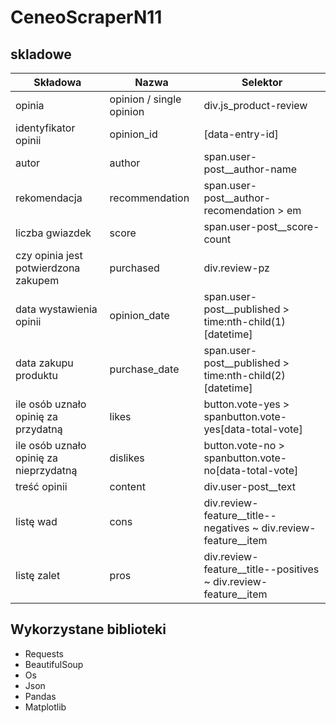 # CeneoScraperN11
## skladowe
| Składowa | Nazwa | Selektor |
| --- | --- | --- |
| opinia | opinion / single opinion | div.js\_product-review |
| identyfikator opinii | opinion\_id | [data-entry-id] |
| autor | author | span.user-post\_\_author-name |
| rekomendacja | recommendation | span.user-post\_\_author-recomendation \> em |
| liczba gwiazdek | score | span.user-post\_\_score-count |
| czy opinia jest potwierdzona zakupem | purchased | div.review-pz |
| data wystawienia opinii | opinion\_date | span.user-post\_\_published \> time:nth-child(1)[datetime] |
| data zakupu produktu | purchase\_date | span.user-post\_\_published \> time:nth-child(2)[datetime] |
| ile osób uznało opinię za przydatną | likes | button.vote-yes \> spanbutton.vote-yes[data-total-vote] |
| ile osób uznało opinię za nieprzydatną | dislikes | button.vote-no \> spanbutton.vote-no[data-total-vote] |
| treść opinii | content | div.user-post\_\_text |
| listę wad | cons | div.review-feature\_\_title--negatives ~ div.review-feature\_\_item |
| listę zalet | pros | div.review-feature\_\_title--positives ~ div.review-feature\_\_item |

## Wykorzystane biblioteki
- Requests
- BeautifulSoup
- Os
- Json
- Pandas
- Matplotlib